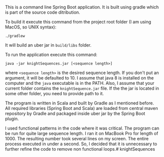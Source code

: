 This is a command line Spring Boot application. It is built using gradle which is part of the source code ditribution.

To build it execute this command from the project root folder (I am using MacOS, so UNIX syntax):

```
./gradlew
```

It will build an uber jar in `build/libs` folder.

To run the application execute this command:

```
java -jar knightSequences.jar [<sequence length>]
```

where `<sequence length>` is the desired sequence length. If you don't put an argument, it will be defaulted to 10. I assume that java 8 is installed on the computer and the `java` executable is in the PATH. Also, I assume that your current folder contains the `knightSequence.jar` file. If the the jar is located in some other folder, you need to provide path to it.

The program is written in Scala and built by Gradle as I mentioned before. All required libraries (Spring Boot and Scala) are loaded from central maven repository by Gradle and packaged inside uber jar by the Spring Boot plugin.

I used functional patterns in the code where it was critical. The program can be run for quite large sequence length. I ran it on MacBook Pro for length of 1000. The resulting number took several lines on my screen. The entire process executed in under a second. So, I decided that it is unnecessary to further refine the code to remove non functional loops.# knightSequences

